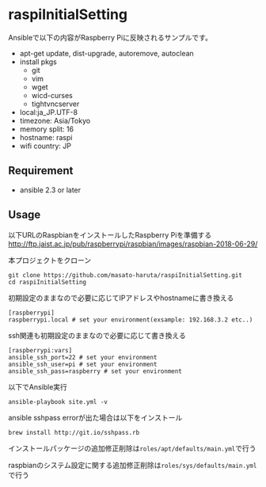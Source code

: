 # raspiInitialSetting
Ansibleで以下の内容がRaspberry Piに反映されるサンプルです。

- apt-get update, dist-upgrade, autoremove, autoclean
- install pkgs
  -  git
  - vim
  - wget
  - wicd-curses
  - tightvncserver
- local:ja_JP.UTF-8
- timezone: Asia/Tokyo
- memory split: 16
- hostname: raspi
- wifi country: JP

## Requirement
- ansible 2.3 or later

## Usage
以下URLのRaspbianをインストールしたRaspberry Piを準備する
http://ftp.jaist.ac.jp/pub/raspberrypi/raspbian/images/raspbian-2018-06-29/

本プロジェクトをクローン
```
git clone https://github.com/masato-haruta/raspiInitialSetting.git
cd raspiInitialSetting
```

初期設定のままなので必要に応じてIPアドレスやhostnameに書き換える

```conf:inventory
[raspberrypi]
raspberrypi.local # set your environment(exsample: 192.168.3.2 etc..)
```

ssh関連も初期設定のままなので必要に応じて書き換える

```conf:inventory
[raspberrypi:vars]
ansible_ssh_port=22 # set your environment
ansible_ssh_user=pi # set your environment
ansible_ssh_pass=raspberry # set your environment
```

以下でAnsible実行

```
ansible-playbook site.yml -v
```

ansible sshpass errorが出た場合は以下をインストール

```
brew install http://git.io/sshpass.rb
```

インストールパッケージの追加修正削除は`roles/apt/defaults/main.yml`で行う

raspbianのシステム設定に関する追加修正削除は`roles/sys/defaults/main.yml`で行う

